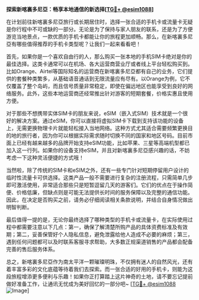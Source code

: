 **探索新喀裏多尼亞：畅享本地通信的新选择[[TG💪+ @esim1088](https://t.me/s/esim1088)]**

在计划前往新喀裏多尼亞旅行或长期居住时，选择一张合适的手机卡或流量卡无疑是你行程中不可或缺的一部分。无论是为了保持与家人朋友的联系，还是为了方便游览当地景点，一款优质的手机卡都能让你的旅程更加顺畅。那么，在新喀裏多尼亞有哪些值得推荐的手机卡类型呢？让我们一起来看看吧！

首先，如果你是一个喜欢自由行的人，那么购买一张本地的手机SIM卡绝对是你的最佳选择。这类卡通常可以在机场、各大运营商营业厅或者线上平台轻松购买到。比如Orange、Airtel等国际知名的运营商在新喀裏多尼亞都有自己的业务，它们提供的套餐种类繁多，从基础语音通话到无限流量应有尽有。以Orange为例，它不仅覆盖了整个岛屿，而且信号质量非常稳定，即使在偏远地区也能享受到良好的网络服务。此外，这些本地运营商还经常推出针对游客的短期套餐，价格实惠且使用方便。

对于那些不想携带实体SIM卡的朋友来说，eSIM（嵌入式SIM）技术就是一个很好的解决方案。通过eSIM，你可以直接将虚拟SIM卡下载到支持该功能的设备上，无需更换物理卡片就能轻松接入当地网络。这种方式尤其适合需要频繁更换目的地的旅行者，因为你可以根据实际需求随时切换不同的国家和地区号码。目前市面上已经有越来越多的品牌开始支持eSIM功能，比如苹果、三星等高端机型都已加入这一行列。如果你的设备支持eSIM，并且对新喀裏多尼亞感兴趣的话，不妨考虑一下这种灵活便捷的方式哦！

当然啦，除了传统的SIM卡和eSIM之外，还有一些专门针对短期停留用户设计的临时性流量卡可供选择。这类产品一般不需要进行复杂的注册流程，只需简单几步即可激活使用，非常适合那些只是短暂逗留几天的游客们。它们的优点在于操作简便、价格低廉，但缺点则是可能无法提供长时间的服务保障以及完整的通信功能。因此，在决定是否购买之前，请务必仔细阅读相关条款说明，并结合自身情况做出明智判断。

最后值得一提的是，无论你最终选择了哪种类型的手机卡或流量卡，在实际使用过程中都需要注意以下几点：第一，确保了解清楚所购产品的具体资费标准及有效期；第二，妥善保管好个人隐私信息，避免泄露给他人造成不必要的麻烦；第三，遇到任何问题都可以及时联系客服寻求帮助，大多数正规渠道销售的产品都会配备完善的售后服务体系。

总之，新喀裏多尼亞作为南太平洋一颗璀璨明珠，不仅拥有迷人的自然风光，还有着丰富多彩的文化底蕴等待着我们去探索。而一张合适的好用的手机卡，则能为这段旅程增添更多便利与乐趣！如果你正打算踏上这片神奇的土地，请不要忘记提前做好准备工作，让通讯无忧成为美好回忆的一部分吧~ [[TG💪+ @esim1088](https://t.me/s/esim1088) ![Image](https://i.postimg.cc/4NQfJmqS/Snipaste-2025-05-13-00-14-12.png)]